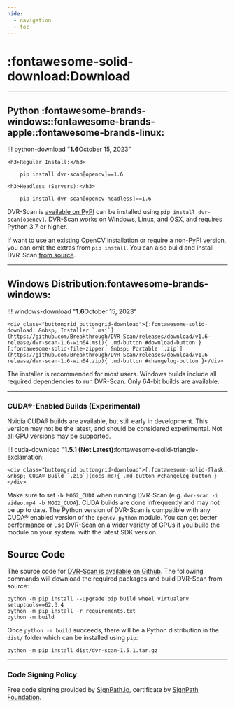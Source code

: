 ```yaml
---
hide:
  - navigation
  - toc
---
```



# :fontawesome-solid-download:Download
-------------------------------

## Python <span class="dvr-scan-download-icons">:fontawesome-brands-windows::fontawesome-brands-apple::fontawesome-brands-linux:</span>

!!! python-download "**1.6**<span class="dvr-scan-release-date">October 15, 2023</span>"

    <h3>Regular Install:</h3>

        pip install dvr-scan[opencv]==1.6

    <h3>Headless (Servers):</h3>

        pip install dvr-scan[opencv-headless]==1.6

DVR-Scan is [available on PyPI](https://pypi.org/project/dvr-scan/) can be installed using `pip install dvr-scan[opencv]`. DVR-Scan works on Windows, Linux, and OSX, and requires Python 3.7 or higher.

If want to use an existing OpenCV installation or require a non-PyPI version, you can omit the extras from `pip install`. You can also build and install DVR-Scan [from source](#source-code).


-------------------------------

## Windows Distribution<span class="dvr-scan-download-icons">:fontawesome-brands-windows:</span>

!!! windows-download "**1.6**<span class="dvr-scan-release-date">October 15, 2023</span>"

    <div class="buttongrid buttongrid-download">[:fontawesome-solid-download: &nbsp; Installer `.msi`](https://github.com/Breakthrough/DVR-Scan/releases/download/v1.6-release/dvr-scan-1.6-win64.msi){ .md-button #download-button }[:fontawesome-solid-file-zipper: &nbsp; Portable `.zip`](https://github.com/Breakthrough/DVR-Scan/releases/download/v1.6-release/dvr-scan-1.6-win64.zip){ .md-button #changelog-button }</div>


The installer is recommended for most users.  Windows builds include all required dependencies to run DVR-Scan.  Only 64-bit builds are available.


-------------------------------


<h3>CUDA®-Enabled Builds (Experimental)</h3>

Nvidia CUDA® builds are available, but still early in development. This version may not be the latest, and should be considered experimental. Not all GPU versions may be supported.

!!! cuda-download "**1.5.1 (Not Latest)**<span class="dvr-scan-release-date">:fontawesome-solid-triangle-exclamation:</span>

    <div class="buttongrid buttongrid-download">[:fontawesome-solid-flask: &nbsp; CUDA® Build `.zip`](docs.md){ .md-button #changelog-button }</div>

Make sure to set `-b MOG2_CUDA` when running DVR-Scan (e.g. `dvr-scan -i video.mp4 -b MOG2_CUDA`). CUDA builds are done infrequently and may not be up to date.  The Python version of DVR-Scan is compatible with any CUDA® enabled version of the `opencv-python` module.  You can get better performance or use DVR-Scan on a wider variety of GPUs if you build the module on your system. with the latest SDK version.


## Source Code

The source code for [DVR-Scan is available on Github](https://github.com/Breakthrough/DVR-Scan).  The following commands will download the required packages and build DVR-Scan from source:


```
python -m pip install --upgrade pip build wheel virtualenv setuptools==62.3.4
python -m pip install -r requirements.txt
python -m build
```

Once `python -m build` succeeds, there will be a Python distribution in the `dist/` folder which can be installed using `pip`:

```
python -m pip install dist/dvr-scan-1.5.1.tar.gz
```

<!--
-------------------------------

## Third-Party

Link to ffmpeg and other software.

-------------------------------
-->


-------------------------------


<h3>Code Signing Policy</h3>

Free code signing provided by [SignPath.io](https://signpath.io/), certificate by [SignPath Foundation](https://signpath.org/).

